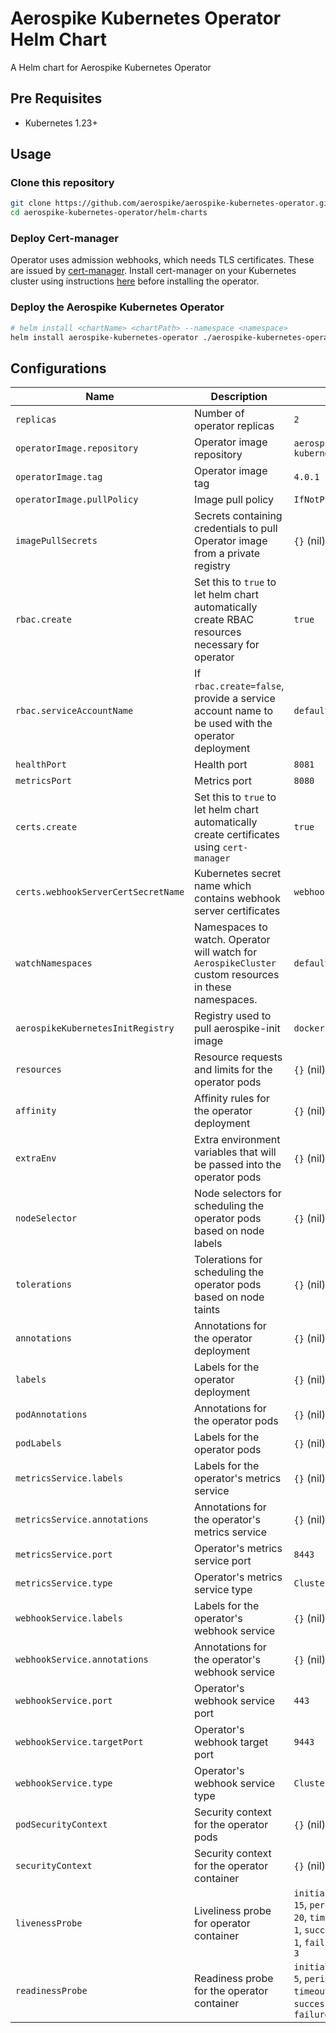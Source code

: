 # Aerospike Kubernetes Operator Helm Chart

A Helm chart for Aerospike Kubernetes Operator

## Pre Requisites

- Kubernetes 1.23+

## Usage

<!-- ### Add Aerospike Helm Repository

```sh
helm repo add aerospike https://aerospike.github.io/aerospike-kubernetes-operator
``` -->

### Clone this repository

```sh
git clone https://github.com/aerospike/aerospike-kubernetes-operator.git
cd aerospike-kubernetes-operator/helm-charts
```

### Deploy Cert-manager
Operator uses admission webhooks, which needs TLS certificates. These are issued by [cert-manager](https://cert-manager.io/docs/). Install cert-manager on your Kubernetes cluster using instructions [here](https://cert-manager.io/docs/installation/kubernetes/) before installing the operator.

### Deploy the Aerospike Kubernetes Operator

```sh
# helm install <chartName> <chartPath> --namespace <namespace>
helm install aerospike-kubernetes-operator ./aerospike-kubernetes-operator --set replicas=3
```

## Configurations

| Name                                | Description                                                                                           | Default                                                                                                           |
|-------------------------------------|-------------------------------------------------------------------------------------------------------|-------------------------------------------------------------------------------------------------------------------|
| `replicas`                          | Number of operator replicas                                                                           | `2`                                                                                                               |
| `operatorImage.repository`          | Operator image repository                                                                             | `aerospike/aerospike-kubernetes-operator`                                                                         |
| `operatorImage.tag`                 | Operator image tag                                                                                    | `4.0.1`                                                                                                           |
| `operatorImage.pullPolicy`          | Image pull policy                                                                                     | `IfNotPresent`                                                                                                    |
| `imagePullSecrets`                  | Secrets containing credentials to pull Operator image from a private registry                         | `{}` (nil)                                                                                                        |
| `rbac.create`                       | Set this to `true` to let helm chart automatically create RBAC resources necessary for operator       | `true`                                                                                                            |
| `rbac.serviceAccountName`           | If `rbac.create=false`, provide a service account name to be used with the operator deployment        | `default`                                                                                                         |
| `healthPort`                        | Health port                                                                                           | `8081`                                                                                                            |
| `metricsPort`                       | Metrics port                                                                                          | `8080`                                                                                                            |
| `certs.create`                      | Set this to `true` to let helm chart automatically create certificates using `cert-manager`           | `true`                                                                                                            |
| `certs.webhookServerCertSecretName` | Kubernetes secret name which contains webhook server certificates                                     | `webhook-server-cert`                                                                                             |
| `watchNamespaces`                   | Namespaces to watch. Operator will watch for `AerospikeCluster` custom resources in these namespaces. | `default`                                                                                                         |
| `aerospikeKubernetesInitRegistry`   | Registry used to pull aerospike-init image                                                            | `docker.io`                                                                                                       |
| `resources`                         | Resource requests and limits for the operator pods                                                    | `{}` (nil)                                                                                                        |
| `affinity`                          | Affinity rules for the operator deployment                                                            | `{}` (nil)                                                                                                        |
| `extraEnv`                          | Extra environment variables that will be passed into the operator pods                                | `{}` (nil)                                                                                                        |
| `nodeSelector`                      | Node selectors for scheduling the operator pods based on node labels                                  | `{}` (nil)                                                                                                        |
| `tolerations`                       | Tolerations for scheduling the operator pods based on node taints                                     | `{}` (nil)                                                                                                        |
| `annotations`                       | Annotations for the operator deployment                                                               | `{}` (nil)                                                                                                        |
| `labels`                            | Labels for the operator deployment                                                                    | `{}` (nil)                                                                                                        |
| `podAnnotations`                    | Annotations for the operator pods                                                                     | `{}` (nil)                                                                                                        |
| `podLabels`                         | Labels for the operator pods                                                                          | `{}` (nil)                                                                                                        |
| `metricsService.labels`             | Labels for the operator's metrics service                                                             | `{}` (nil)                                                                                                        |
| `metricsService.annotations`        | Annotations for the operator's metrics service                                                        | `{}` (nil)                                                                                                        |
| `metricsService.port`               | Operator's metrics service port                                                                       | `8443`                                                                                                            |
| `metricsService.type`               | Operator's metrics service type                                                                       | `ClusterIP`                                                                                                       |
| `webhookService.labels`             | Labels for the operator's webhook service                                                             | `{}` (nil)                                                                                                        |
| `webhookService.annotations`        | Annotations for the operator's webhook service                                                        | `{}` (nil)                                                                                                        |
| `webhookService.port`               | Operator's webhook service port                                                                       | `443`                                                                                                             |
| `webhookService.targetPort`         | Operator's webhook target port                                                                        | `9443`                                                                                                            |
| `webhookService.type`               | Operator's webhook service type                                                                       | `ClusterIP`                                                                                                       |
| `podSecurityContext`                | Security context for the operator pods                                                                | `{}` (nil)                                                                                                        |
| `securityContext`                   | Security context for the operator container                                                           | `{}` (nil)                                                                                                        |
| `livenessProbe`                     | Liveliness probe for operator container                                                               | `initialDelaySeconds: 15`, `periodSeconds: 20`, `timeoutSeconds: 1`, `successThreshold: 1`, `failureThreshold: 3` |
| `readinessProbe`                    | Readiness probe for the operator container                                                            | `initialDelaySeconds: 5`, `periodSeconds: 10`, `timeoutSeconds: 1`, `successThreshold: 1`, `failureThreshold: 3`  |
<!-- ## Next Steps

Deploy [Aerospike Cluster](https://artifacthub.io/packages/helm/aerospike/aerospike-cluster) -->
